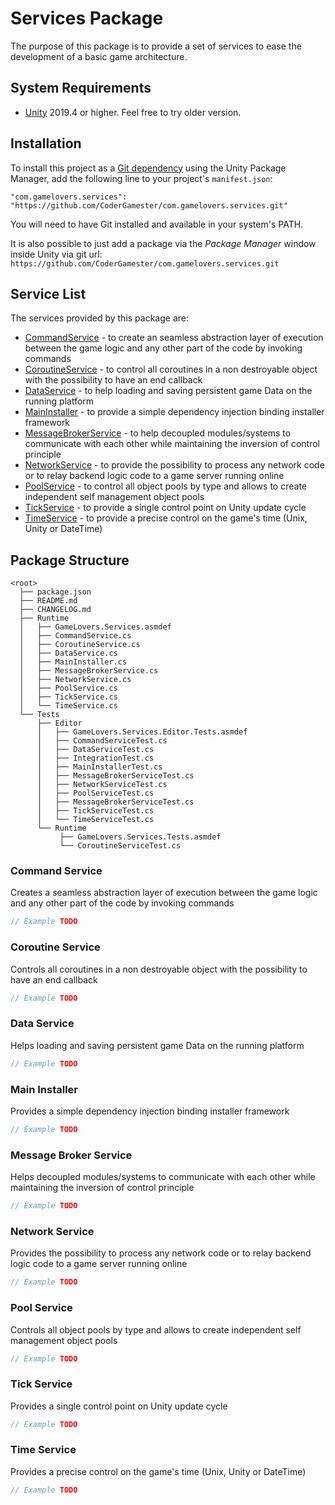 # Services Package

The purpose of this package is to provide a set of services to ease the development of a basic game architecture.

## System Requirements

- [Unity](http://unity3d.com/) 2019.4 or higher. Feel free to try older version.

## Installation

To install this project as a [Git dependency](https://docs.unity3d.com/Manual/upm-git.html) using the Unity Package Manager,
add the following line to your project's `manifest.json`:

```
"com.gamelovers.services": "https://github.com/CoderGamester/com.gamelovers.services.git"
```

You will need to have Git installed and available in your system's PATH.

It is also possible to just add a package via the *Package Manager* window inside Unity via git url: `https://github.com/CoderGamester/com.gamelovers.services.git`

## Service List

The services provided by this package are:

- [CommandService](#CommandService) - to create an seamless abstraction layer of execution between the game logic and any other part of the code by invoking commands
- [CoroutineService](#CoroutineService) - to control all coroutines in a non destroyable object with the possibility to have an end callback
- [DataService](#DataService) - to help loading and saving persistent game Data on the running platform
- [MainInstaller](#MainInstaller) - to provide a simple dependency injection binding installer framework
- [MessageBrokerService](#MessageBrokerService) - to help decoupled modules/systems to communicate with each other while maintaining the inversion of control principle
- [NetworkService](#NetworkService) - to provide the possibility to process any network code or to relay backend logic code to a game server running online
- [PoolService](#PoolService) - to control all object pools by type and allows to create independent self management object pools
- [TickService](#TickService) - to provide a single control point on Unity update cycle
- [TimeService](#TimeService) - to provide a precise control on the game's time (Unix, Unity or DateTime)

## Package Structure

```none
<root>
  ├── package.json
  ├── README.md
  ├── CHANGELOG.md
  ├── Runtime
  │   ├── GameLovers.Services.asmdef
  │   ├── CommandService.cs
  │   ├── CoroutineService.cs
  │   ├── DataService.cs
  │   ├── MainInstaller.cs
  │   ├── MessageBrokerService.cs
  │   ├── NetworkService.cs
  │   ├── PoolService.cs
  │   ├── TickService.cs
  │   └── TimeService.cs
  └── Tests
      ├── Editor
      │   ├── GameLovers.Services.Editor.Tests.asmdef
      │   ├── CommandServiceTest.cs
      │   ├── DataServiceTest.cs
      │   ├── IntegrationTest.cs
      │   ├── MainInstallerTest.cs
      │   ├── MessageBrokerServiceTest.cs
      │   ├── NetworkServiceTest.cs
      │   ├── PoolServiceTest.cs
      │   ├── MessageBrokerServiceTest.cs
      │   ├── TickServiceTest.cs
      │   └── TimeServiceTest.cs
      └── Runtime
           ├── GameLovers.Services.Tests.asmdef
           └── CoroutineServiceTest.cs
```

<a name="CommandService"></a>
### Command Service

Creates a seamless abstraction layer of execution between the game logic and any other part of the code by invoking commands

```csharp
// Example TODO
```

<a name="CoroutineService"></a>
### Coroutine Service

Controls all coroutines in a non destroyable object with the possibility to have an end callback

```csharp
// Example TODO
```

<a name="DataService"></a>
### Data Service

Helps loading and saving persistent game Data on the running platform

```csharp
// Example TODO
```

<a name="MainInstaller"></a>
### Main Installer

Provides a simple dependency injection binding installer framework

```csharp
// Example TODO
```

<a name="MessageBrokerService"></a>
### Message Broker Service

Helps decoupled modules/systems to communicate with each other while maintaining the inversion of control principle

```csharp
// Example TODO
```

<a name="NetworkService"></a>
### Network Service

Provides the possibility to process any network code or to relay backend logic code to a game server running online

```csharp
// Example TODO
```

<a name="PoolService"></a>
### Pool Service

Controls all object pools by type and allows to create independent self management object pools

```csharp
// Example TODO
```

<a name="TickService"></a>
### Tick Service

Provides a single control point on Unity update cycle

```csharp
// Example TODO
```

<a name="TimeService"></a>
### Time Service

Provides a precise control on the game's time (Unix, Unity or DateTime)

```csharp
// Example TODO
```
